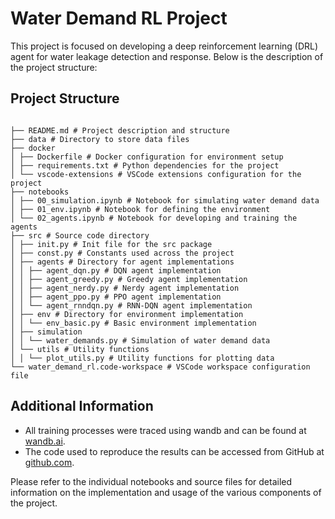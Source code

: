 # Water Demand RL Project

This project is focused on developing a deep reinforcement learning (DRL) agent for water leakage detection and response. Below is the description of the project structure:

## Project Structure

```

├── README.md # Project description and structure
├── data # Directory to store data files
├── docker
│ ├── Dockerfile # Docker configuration for environment setup
│ ├── requirements.txt # Python dependencies for the project
│ └── vscode-extensions # VSCode extensions configuration for the project
├── notebooks
│ ├── 00_simulation.ipynb # Notebook for simulating water demand data
│ ├── 01_env.ipynb # Notebook for defining the environment
│ └── 02_agents.ipynb # Notebook for developing and training the agents
├── src # Source code directory
│ ├── init.py # Init file for the src package
│ ├── const.py # Constants used across the project
│ ├── agents # Directory for agent implementations
│ │ ├── agent_dqn.py # DQN agent implementation
│ │ ├── agent_greedy.py # Greedy agent implementation
│ │ ├── agent_nerdy.py # Nerdy agent implementation
│ │ ├── agent_ppo.py # PPO agent implementation
│ │ └── agent_rnndqn.py # RNN-DQN agent implementation
│ ├── env # Directory for environment implementation
│ │ └── env_basic.py # Basic environment implementation
│ ├── simulation
│ │ └── water_demands.py # Simulation of water demand data
│ └── utils # Utility functions
│ │ └── plot_utils.py # Utility functions for plotting data
└── water_demand_rl.code-workspace # VSCode workspace configuration file
```

## Additional Information

- All training processes were traced using wandb and can be found at [wandb.ai](https://wandb.ai/adamzh0u/water_demand_rl/table).
- The code used to reproduce the results can be accessed from GitHub at [github.com](https://github.com/AdamZh0u/water_demand_rl).

Please refer to the individual notebooks and source files for detailed information on the implementation and usage of the various components of the project.
